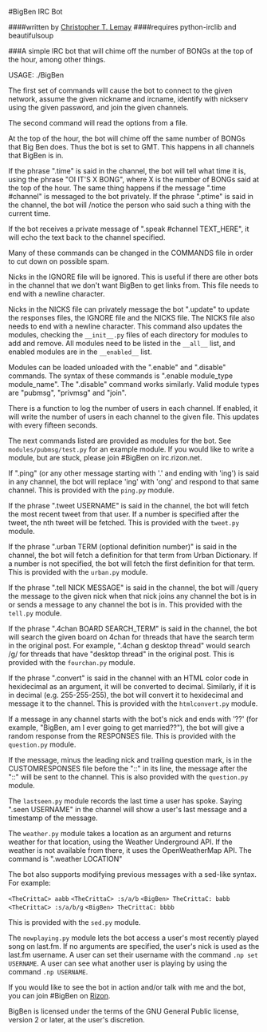 #BigBen IRC Bot

####written by [Christopher T. Lemay](http://www.thecrittac.us)
####requires python-irclib and beautifulsoup

###A simple IRC bot that will chime off the number of BONGs at the top of the hour, among other things.

USAGE: ./BigBen

The first set of commands will cause the bot to connect to the given network, assume the given
nickname and ircname, identify with nickserv using the given password, and join
the given channels.

The second command will read the options from a file.

At the top of the hour, the bot will chime off the same number of BONGs that Big
Ben does. Thus the bot is set to GMT. This happens in all channels that BigBen
is in.

If the phrase ".time" is said in the channel, the bot will tell what time it is,
using the phrase "OI IT'S X BONG", where X is the number of BONGs said at the
top of the hour.
The same thing happens if the message ".time #channel" is messaged to the bot privately.
If the phrase ".ptime" is said in the channel, the bot will /notice the person
who said such a thing with the current time.

If the bot receives a private message of ".speak #channel TEXT_HERE", it will
echo the text back to the channel specified.

Many of these commands can be changed in the COMMANDS file in order to cut down on possible spam.

Nicks in the IGNORE file will be ignored. This is useful if there are other
bots in the channel that we don't want BigBen to get links from. This file
needs to end with a newline character.

Nicks in the NICKS file can privately message the bot ".update" to update the
responses files, the IGNORE file and the NICKS file. The NICKS file also
needs to end with a newline character. This command also updates the modules,
checking the `__init__.py` files of each directory for modules to add and
remove. All modules need to be listed in the `__all__` list, and enabled
modules are in the `__enabled__` list.

Modules can be loaded unloaded with the ".enable" and ".disable" commands.
The syntax of these commands is ".enable module_type module_name". The
".disable" command works similarly. Valid module types are "pubmsg", "privmsg"
and "join".

There is a function to log the number of users in each channel. If enabled,
it will write the number of users in each channel to the given file. This updates with
every fifteen seconds.

The next commands listed are provided as modules for the bot. See `modules/pubmsg/test.py`
for an example module. If you would like to write a module, but are stuck, please join #BigBen
on irc.rizon.net.

If ".ping" (or any other message starting with '.' and ending with 'ing') is said in any
channel, the bot will replace 'ing' with 'ong' and respond to that same channel. This is
provided with the `ping.py` module. 


If the phrase ".tweet USERNAME" is said in the channel, the bot will fetch the
most recent tweet from that user. If a number is specified after the tweet, the
nth tweet will be fetched. This is provided with the `tweet.py` module.

If the phrase ".urban TERM (optional definition number)" is said in the channel,
the bot will fetch a definition for that term from Urban Dictionary. If a number
is not specified, the bot will fetch the first definition for that term. This is
provided with the `urban.py` module.

If the phrase ".tell NICK MESSAGE" is said in the channel, the bot will /query
the message to the given nick when that nick joins any channel the bot is in or
sends a message to any channel the bot is in. This provided with the `tell.py`
module.

If the phrase ".4chan BOARD SEARCH_TERM" is said in the channel, the bot will
search the given board on 4chan for threads that have the search term in the
original post. For example, ".4chan g desktop thread" would search /g/ for
threads that have "desktop thread" in the original post. This is provided with
the `fourchan.py` module.

If the phrase ".convert" is said in the channel with an HTML color code in
hexidecimal as an argument, it will be converted to decimal. Similarly, if
it is in decimal (e.g. 255-255-255), the bot will convert it to hexidecimal
and message it to the channel. This is provided with the `htmlconvert.py` module.

If a message in any channel starts with the bot's nick and ends with '??' (for example,
"BigBen, am I ever going to get married??"), the bot will give a random response from the
RESPONSES file. This is provided with the `question.py` module.

If the message, minus the leading nick and trailing question mark, is in the
CUSTOMRESPONSES file before the "::" in its line, the message after the "::"
will be sent to the channel. This is also provided with the `question.py` module.

The `lastseen.py` module records the last time a user has spoke. Saying
".seen USERNAME" in the channel will show a user's last message and a timestamp
of the message.

The `weather.py` module takes a location as an argument and returns weather for
that location, using the Weather Underground API. If the weather is not
available from there, it uses the OpenWeatherMap API. The command is
".weather LOCATION"

The bot also supports modifying previous messages with a sed-like syntax. For
example:

`<TheCrittaC> aabb`
`<TheCrittaC> :s/a/b`
`<BigBen> TheCrittaC: babb`
`<TheCrittaC> :s/a/b/g`
`<BigBen> TheCrittaC: bbbb`

This is provided with the `sed.py` module.

The `nowplaying.py` module lets the bot access a user's most recently played
song on last.fm. If no arguments are specified, the user's nick is used as
the last.fm username. A user can set their username with the command
`.np set USERNAME`. A user can see what another user is playing by using the
command `.np USERNAME`.

If you would like to see the bot in action and/or talk with me and the bot, you
can join #BigBen on [Rizon](irc://irc.rizon.net).

BigBen is licensed under the terms of the GNU General Public license, version
2 or later, at the user's discretion.
